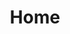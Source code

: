 ---
home: true
title: Home
actionText: Yatteiki →
actionLink: /yatteiki/
footer: MIT Lincensed | © 2018 Souma Suzuki
---